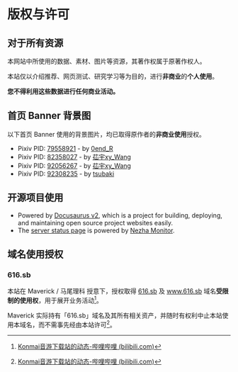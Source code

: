 # 版权与许可

## 对于所有资源

本网站中所使用的数据、素材、图片等资源，其著作权属于原著作权人。

本站仅以介绍推荐、网页测试、研究学习等为目的，进行**非商业**的**个人使用**。

**您不得利用这些数据进行任何商业活动。**

## 首页 Banner 背景图

以下首页 Banner 使用的背景图片，均已取得原作者的**非商业使用**授权。

- Pixiv PID: [79558921](https://www.pixiv.net/artworks/79558921) - by [0end_R](https://www.pixiv.net/users/39099818)
- Pixiv PID: [82358027](https://www.pixiv.net/artworks/82358027) - by [苮宇xy_Wang](https://www.pixiv.net/users/30486172)
- Pixiv PID: [92056267](https://www.pixiv.net/artworks/92056267) - by [苮宇xy_Wang](https://www.pixiv.net/users/30486172)
- Pixiv PID: [92308235](https://www.pixiv.net/artworks/92308235) - by [tsubaki](https://www.pixiv.net/users/7879226)

## 开源项目使用

- Powered by [Docusaurus v2](https://github.com/facebook/docusaurus), which is a project for building, deploying, and maintaining open source project websites easily.
- The [server status page](https://stat.lowi.ro) is powered by [Nezha Monitor](https://github.com/naiba/nezha).

## 域名使用授权

### 616.sb

本站在 Maverick / 马尾理科 授意下，授权取得 [616.sb](https://616.sb) 及 www.616.sb 域名**受限制的使用权**，用于展开业务活动[^1]。

Maverick 实际持有「616.sb」域名及其所有相关资产，并随时有权利中止本站使用本域名，而不需事先经由本站许可[^2]。



[^1]: [Konmai音游下载站的动态-哔哩哔哩 (bilibili.com)](https://t.bilibili.com/590635346978932941)
[^2]: [Konmai音游下载站的动态-哔哩哔哩 (bilibili.com)](https://t.bilibili.com/599686668433319819)

